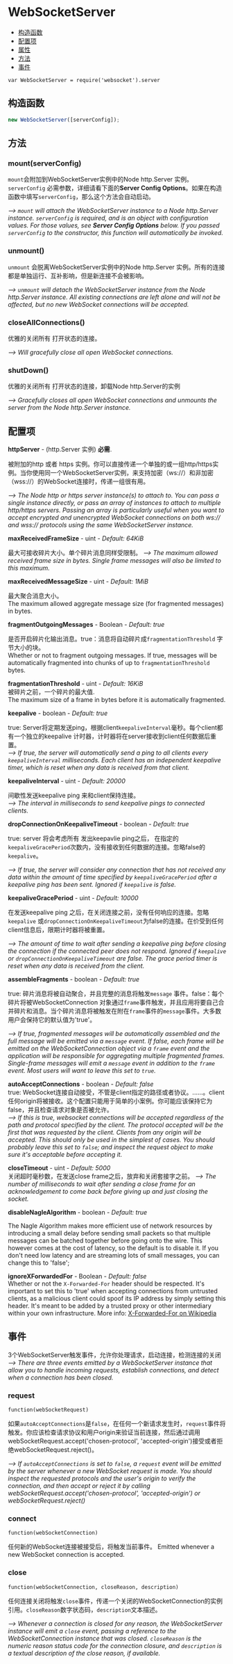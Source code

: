 WebSocketServer
===============

* [构造函数](#构造函数)
* [配置项](#配置项)
* [属性](#属性)
* [方法](#方法)
* [事件](#事件)

`var WebSocketServer = require('websocket').server`

构造函数
-----------

```javascript
new WebSocketServer([serverConfig]);
```

方法
-------

### mount(serverConfig)

`mount`会附加到WebSocketServer实例中的Node http.Server 实例。 `serverConfig` 必需参数，详细请看下面的**Server Config Options**。如果在构造函数中填写`serverConfig`，那么这个方法会自动启动。

*--> `mount` will attach the WebSocketServer instance to a Node http.Server instance. `serverConfig` is required, and is an object with configuration values.  For those values, see **Server Config Options** below.  If you passed `serverConfig` to the constructor, this function will automatically be invoked.*

### unmount()

`unmount` 会脱离WebSocketServer实例中的Node http.Server 实例。所有的连接都是单独运行、互补影响，但是新连接不会被影响。

*--> `unmount` will detach the WebSocketServer instance from the Node http.Server instance.  All existing connections are left alone and will not be affected, but no new WebSocket connections will be accepted.*

### closeAllConnections()

优雅的关闭所有 打开状态的连接。

*--> Will gracefully close all open WebSocket connections.*

### shutDown()

优雅的关闭所有 打开状态的连接，卸载Node http.Server的实例

*--> Gracefully closes all open WebSocket connections and unmounts the server from the Node http.Server instance.*

配置项
---------------------
**httpServer** - (http.Server 实例) **必需**.  

被附加的http 或者 https 实例。你可以直接传递一个单独的或一组http/https实例。当你使用同一个WebSocketServer实例，来支持加密（ws://）和非加密（wss://）的WebSocket连接时，传递一组很有用。

*--> The Node http or https server instance(s) to attach to.  You can pass a single instance directly, or pass an array of instances to attach to multiple http/https servers.  Passing an array is particularly useful when you want to accept encrypted and unencrypted WebSocket connections on both ws:// and wss:// protocols using the same WebSocketServer instance.*

**maxReceivedFrameSize** - uint - *Default: 64KiB*  

最大可接收碎片大小。单个碎片消息同样受限制。
*--> The maximum allowed received frame size in bytes.  Single frame messages will also be limited to this maximum.*

**maxReceivedMessageSize** - uint - *Default: 1MiB*  

最大聚合消息大小。  
The maximum allowed aggregate message size (for fragmented messages) in bytes.

**fragmentOutgoingMessages** - Boolean - *Default: true*  

是否开启碎片化输出消息。true：消息将自动碎片成`fragmentationThreshold` 字节大小的块。  
Whether or not to fragment outgoing messages.  If true, messages will be automatically fragmented into chunks of up to `fragmentationThreshold` bytes.

**fragmentationThreshold** - uint - *Default: 16KiB*  
被碎片之前，一个碎片的最大值.  
The maximum size of a frame in bytes before it is automatically fragmented.

**keepalive** - boolean - *Default: true*  

true: Server将定期发送ping，根据client`keepaliveInterval`毫秒。每个client都有一个独立的keepalive 计时器，计时器将在server接收到client任何数据后重置。  
*--> If true, the server will automatically send a ping to all clients every `keepaliveInterval` milliseconds.  Each client has an independent keepalive timer, which is reset when any data is received from that client.*

**keepaliveInterval** - uint - *Default: 20000*  

间歇性发送keepalive ping 来和client保持连接。  
*--> The interval in milliseconds to send keepalive pings to connected clients.*

**dropConnectionOnKeepaliveTimeout** - boolean - *Default: true*  

true: server 将会考虑所有 发出keepavlie ping之后， 在指定的`keepaliveGracePeriod`次数内，没有接收到任何数据的连接。忽略false的`keepalive`。

*--> If true, the server will consider any connection that has not received any data within the amount of time specified by `keepaliveGracePeriod` after a keepalive ping has been sent. Ignored if `keepalive` is false.*

**keepaliveGracePeriod** - uint - *Default: 10000*  

在发送keepalive ping 之后，在关闭连接之前，没有任何响应的连接。忽略`keepalive` 或`dropConnectionOnKeepaliveTimeout`为false的连接。在价受到任何client信息后，限期计时器将被重置。

*--> The amount of time to wait after sending a keepalive ping before closing the connection if the connected peer does not respond. Ignored if `keepalive` or `dropConnectionOnKeepaliveTimeout` are false.  The grace period timer is reset when any data is received from the client.*

**assembleFragments** - boolean - *Default: true*  

true: 碎片消息将被自动聚合，并且完整的消息将触发`message` 事件。false：每个碎片将被WebSocketConnection 对象通过`frame`事件触发，并且应用将要自己合并碎片和消息。当个碎片消息将被触发在附在`frame`事件的`message`事件。大多数用户会保持它的默认值为'true'。    

*--> If true, fragmented messages will be automatically assembled and the full message will be emitted via a `message` event. If false, each frame will be emitted on the WebSocketConnection object via a `frame` event and the application will be responsible for aggregating multiple fragmented frames.  Single-frame messages will emit a `message` event in addition to the `frame` event. Most users will want to leave this set to `true`.*

**autoAcceptConnections** - boolean - *Default: false*  
true: WebSocket连接自动接受，不管是client指定的路径或者协议。......。client 任何origin将被接收。这个配置只能用于简单的小案例。你可能应该保持它为false，并且检查请求对象是否被允许。  
*--> If this is true, websocket connections will be accepted regardless of the path and protocol specified by the client. The protocol accepted will be the first that was requested by the client.  Clients from any origin will be accepted. This should only be used in the simplest of cases.  You should probably leave this set to `false`; and inspect the request object to make sure it's acceptable before accepting it.*

**closeTimeout** - uint - *Default: 5000*  
关闭超时毫秒数，在发送close frame之后，放弃和关闭套接字之前。
*--> The number of milliseconds to wait after sending a close frame for an acknowledgement to come back before giving up and just closing the socket.*

**disableNagleAlgorithm** - boolean - *Default: true*  

The Nagle Algorithm makes more efficient use of network resources by introducing a small delay before sending small packets so that multiple messages can be batched together before going onto the wire.  This however comes at the cost of latency, so the default is to disable it.  If you don't need low latency and are streaming lots of small messages, you can change this to 'false';

**ignoreXForwardedFor** - Boolean - *Default: false*  
Whether or not the `X-Forwarded-For` header should be respected.
It's important to set this to 'true' when accepting connections
from untrusted clients, as a malicious client could spoof its
IP address by simply setting this header.  It's meant to be added
by a trusted proxy or other intermediary within your own
infrastructure.
More info: [X-Forwarded-For on Wikipedia](http://en.wikipedia.org/wiki/X-Forwarded-For)

事件
------
3个WebSocketServer触发事件，允许你处理请求，启动连接，检测连接的关闭  
*--> There are three events emitted by a WebSocketServer instance that allow you to handle incoming requests, establish connections, and detect when a connection has been closed.*

### request
`function(webSocketRequest)`

如果`autoAcceptConnections`是`false`，在任何一个新请求发生时，`request`事件将触发。你应该检查请求协议和用户origin来验证当前连接，然后通过调用webSocketRequest.accept('chosen-protocol', 'accepted-origin')接受或者拒绝webSocketRequest.reject()。

*--> If `autoAcceptConnections` is set to `false`, a `request` event will be emitted by the server whenever a new WebSocket request is made.  You should inspect the requested protocols and the user's origin to verify the connection, and then accept or reject it by calling webSocketRequest.accept('chosen-protocol', 'accepted-origin') or webSocketRequest.reject()*

### connect
`function(webSocketConnection)`

任何新的WebSocket连接被接受后，将触发当前事件。
Emitted whenever a new WebSocket connection is accepted.

### close
`function(webSocketConnection, closeReason, description)`

任何连接关闭将触发`close`事件，传递一个关闭的WebSocketConnection的实例引用。`closeReason`数字状态码，`description`文本描述。 

*--> Whenever a connection is closed for any reason, the WebSocketServer instance will emit a `close` event, passing a reference to the WebSocketConnection instance that was closed.  `closeReason` is the numeric reason status code for the connection closure, and `description` is a textual description of the close reason, if available.*
